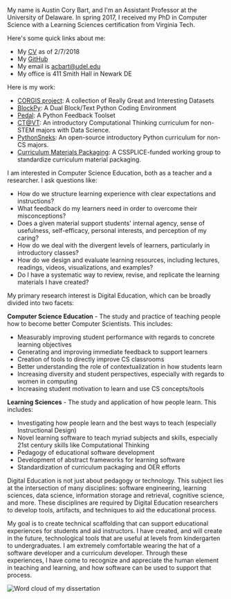 My name is Austin Cory Bart, and I'm an Assistant Professor at the University of Delaware. In spring 2017, I received my PhD in Computer Science with a Learning Sciences certification from Virginia Tech.

Here's some quick links about me:

* My [CV](/papers/cv-latex.pdf) as of 2/7/2018
* My [GitHub](https://github.com/acbart)
* My email is [acbart@udel.edu](acbart@udel.edu)
* My office is 411 Smith Hall in Newark DE

Here is my work:

* [CORGIS project](http://think.cs.vt.edu/corgis): A collection of Really Great and Interesting Datasets
* [BlockPy](http://think.cs.vt.edu/blockpy): A Dual Block/Text Python Coding Environment
* [Pedal](https://github.com/acbart/pedal/): A Python Feedback Toolset
* [CT@VT](http://think.cs.vt.edu/ct/): An introductory Computational Thinking curriculum for non-STEM majors with Data Science.
* [PythonSneks](https://acbart.github.io/python-sneks/): An open-source introductory Python curriculum for non-CS majors.
* [Curriculum Materials Packaging](http://cssplice-cm.github.io): A CSSPLICE-funded working group to standardize curriculum material packaging.

I am interested in Computer Science Education, both as a teacher and a researcher. I ask questions like:

* How do we structure learning experience with clear expectations and instructions?
* What feedback do my learners need in order to overcome their misconceptions?
* Does a given material support students' internal agency, sense of usefulness, self-efficacy, personal interests, and perception of my caring?
* How do we deal with the divergent levels of learners, particularly in introductory classes?
* How do we design and evaluate learning resources, including lectures, readings, videos, visualizations, and examples?
* Do I have a systematic way to review, revise, and replicate the learning materials I have created?

My primary research interest is Digital Education, which can be broadly divided into two facets:

**Computer Science Education** - The study and practice of teaching people how to become better Computer Scientists. This includes:

* Measurably improving student performance with regards to concrete learning objectives
* Generating and improving immediate feedback to support learners
* Creation of tools to directly improve CS classrooms
* Better understanding the role of contextualization in how students learn
* Increasing diversity and student perspectives, especially with regards to women in computing
* Increasing student motivation to learn and use CS concepts/tools

**Learning Sciences** - The study and application of how people learn. This includes:

* Investigating how people learn and the best ways to teach (especially Instructional Design)
* Novel learning software to teach myriad subjects and skills, especially 21st century skills like Computational Thinking
* Pedagogy of educational software development
* Development of abstract frameworks for learning software
* Standardization of curriculum packaging and OER efforts

Digital Education is not just about pedagogy or technology. This subject lies at the intersection of many disciplines: software engineering, learning sciences, data science, information storage and retrieval, cognitive science, and more. These disciplines are required by Digital Education researchers to develop tools, artifacts, and techniques to aid the educational process.

My goal is to create technical scaffolding that can support educational experiences for students and aid instructors. I have created, and will create in the future, technological tools that are useful at levels from kindergarten to undergraduates. I am extremely comfortable wearing the hat of a software developer and a curriculum developer. Through these experiences, I have come to recognize and appreciate the human element in teaching and learning, and how software can be used to support that process.

![Word cloud of my dissertation](images/dissertation-word-cloud.png)
